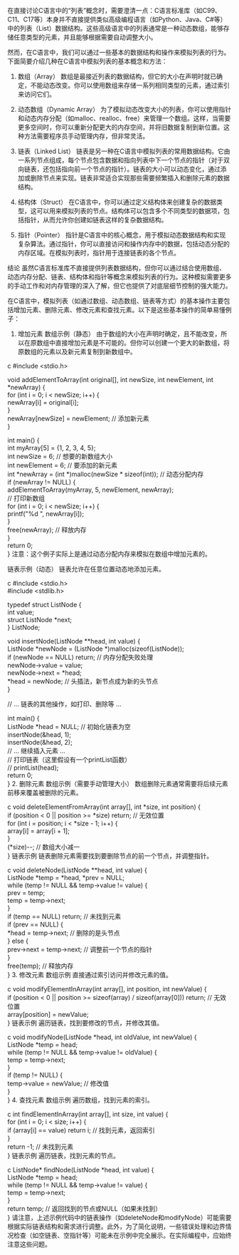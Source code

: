 在直接讨论C语言中的“列表”概念时，需要澄清一点：C语言标准库（如C99、C11、C17等）本身并不直接提供类似高级编程语言（如Python、Java、C#等）中的列表（List）数据结构。这些高级语言中的列表通常是一种动态数组，能够存储任意类型的元素，并且能够根据需要自动调整大小。

然而，在C语言中，我们可以通过一些基本的数据结构和操作来模拟列表的行为。下面简要介绍几种在C语言中模拟列表的基本概念和方法：

1. 数组（Array）
数组是最接近列表的数据结构，但它的大小在声明时就已确定，不能动态改变。你可以使用数组来存储一系列相同类型的元素，通过索引来访问它们。

2. 动态数组（Dynamic Array）
为了模拟动态改变大小的列表，你可以使用指针和动态内存分配（如malloc、realloc、free）来管理一个数组。这样，当需要更多空间时，你可以重新分配更大的内存空间，并将旧数据复制到新位置。这种方法需要程序员手动管理内存，但非常灵活。

3. 链表（Linked List）
链表是另一种在C语言中模拟列表的常用数据结构。它由一系列节点组成，每个节点包含数据和指向列表中下一个节点的指针（对于双向链表，还包括指向前一个节点的指针）。链表的大小可以动态变化，通过添加或删除节点来实现。链表非常适合实现那些需要频繁插入和删除元素的数据结构。

4. 结构体（Struct）
在C语言中，你可以通过定义结构体来创建复杂的数据类型，这可以用来模拟列表的节点。结构体可以包含多个不同类型的数据项，包括指针，从而允许你创建如链表这样的复杂数据结构。

5. 指针（Pointer）
指针是C语言中的核心概念，用于模拟动态数据结构和实现复杂算法。通过指针，你可以直接访问和操作内存中的数据，包括动态分配的内存区域。在模拟列表时，指针用于连接链表的各个节点。

结论
虽然C语言标准库不直接提供列表数据结构，但你可以通过结合使用数组、动态内存分配、链表、结构体和指针等概念来模拟列表的行为。这种模拟需要更多的手动工作和对内存管理的深入了解，但它也提供了对底层细节控制的强大能力。



在C语言中，模拟列表（如通过数组、动态数组、链表等方式）的基本操作主要包括增加元素、删除元素、修改元素和查找元素。以下是这些基本操作的简单易懂例子：

1. 增加元素
数组示例（静态）
由于数组的大小在声明时确定，且不能改变，所以在原数组中直接增加元素是不可能的。但你可以创建一个更大的新数组，将原数组的元素以及新元素复制到新数组中。

c
#include <stdio.h>  
  
void addElementToArray(int original[], int newSize, int newElement, int *newArray) {  
    for (int i = 0; i < newSize; i++) {  
        newArray[i] = original[i];  
    }  
    newArray[newSize] = newElement; // 添加新元素  
}  
  
int main() {  
    int myArray[5] = {1, 2, 3, 4, 5};  
    int newSize = 6; // 想要的新数组大小  
    int newElement = 6; // 要添加的新元素  
    int *newArray = (int *)malloc(newSize * sizeof(int)); // 动态分配内存  
    if (newArray != NULL) {  
        addElementToArray(myArray, 5, newElement, newArray);  
        // 打印新数组  
        for (int i = 0; i < newSize; i++) {  
            printf("%d ", newArray[i]);  
        }  
        free(newArray); // 释放内存  
    }  
    return 0;  
}
注意：这个例子实际上是通过动态分配内存来模拟在数组中增加元素的。

链表示例（动态）
链表允许在任意位置动态地添加元素。

c
#include <stdio.h>  
#include <stdlib.h>  
  
typedef struct ListNode {  
    int value;  
    struct ListNode *next;  
} ListNode;  
  
void insertNode(ListNode **head, int value) {  
    ListNode *newNode = (ListNode *)malloc(sizeof(ListNode));  
    if (newNode == NULL) return; // 内存分配失败处理  
    newNode->value = value;  
    newNode->next = *head;  
    *head = newNode; // 头插法，新节点成为新的头节点  
}  
  
// ... 链表的其他操作，如打印、删除等 ...  
  
int main() {  
    ListNode *head = NULL; // 初始化链表为空  
    insertNode(&head, 1);  
    insertNode(&head, 2);  
    // ... 继续插入元素 ...  
    // 打印链表（这里假设有一个printList函数）  
    // printList(head);  
    return 0;  
}
2. 删除元素
数组示例（需要手动管理大小）
数组删除元素通常需要将后续元素前移来覆盖被删除的元素。

c
void deleteElementFromArray(int array[], int *size, int position) {  
    if (position < 0 || position >= *size) return; // 无效位置  
    for (int i = position; i < *size - 1; i++) {  
        array[i] = array[i + 1];  
    }  
    (*size)--; // 数组大小减一  
}
链表示例
链表删除元素需要找到要删除节点的前一个节点，并调整指针。

c
void deleteNode(ListNode **head, int value) {  
    ListNode *temp = *head, *prev = NULL;  
    while (temp != NULL && temp->value != value) {  
        prev = temp;  
        temp = temp->next;  
    }  
    if (temp == NULL) return; // 未找到元素  
    if (prev == NULL) {  
        *head = temp->next; // 删除的是头节点  
    } else {  
        prev->next = temp->next; // 调整前一个节点的指针  
    }  
    free(temp); // 释放内存  
}
3. 修改元素
数组示例
直接通过索引访问并修改元素的值。

c
void modifyElementInArray(int array[], int position, int newValue) {  
    if (position < 0 || position >= sizeof(array) / sizeof(array[0])) return; // 无效位置  
    array[position] = newValue;  
}
链表示例
遍历链表，找到要修改的节点，并修改其值。

c
void modifyNode(ListNode *head, int oldValue, int newValue) {  
    ListNode *temp = head;  
    while (temp != NULL && temp->value != oldValue) {  
        temp = temp->next;  
    }  
    if (temp != NULL) {  
        temp->value = newValue; // 修改值  
    }  
}
4. 查找元素
数组示例
遍历数组，找到元素的索引。

c
int findElementInArray(int array[], int size, int value) {  
    for (int i = 0; i < size; i++) {  
        if (array[i] == value) return i; // 找到元素，返回索引  
    }  
    return -1; // 未找到元素  
}
链表示例
遍历链表，找到元素的节点。

c
ListNode* findNode(ListNode *head, int value) {  
    ListNode *temp = head;  
    while (temp != NULL && temp->value != value) {  
        temp = temp->next;  
    }  
    return temp; // 返回找到的节点或NULL（如果未找到）  
}
请注意，上述示例代码中的链表操作（如deleteNode和modifyNode）可能需要根据实际链表结构和需求进行调整。此外，为了简化说明，一些错误处理和边界情况检查（如空链表、空指针等）可能未在示例中完全展示。在实际编程中，应始终注意这些问题。
